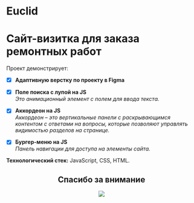 # Euclid

# Сайт-визитка для заказа ремонтных работ

Проект демонстрирует: 
- [x] **Адаптивную верстку по проекту в Figma**
- [x] **Поле поиска с лупой на JS**  
*Это анимационный элемент с полем для ввода текста.*
- [x] **Аккордеон на JS**  
*Аккордеон – это вертикальные панели с раскрывающимся контентом с ответами на вопросы, которые позволяют управлять видимостью разделов на странице.*
- [x] **Бургер-меню на JS**  
      *Панель навигации для доступа на элементы сайта.*    


**Технологический стек:** JavaScript, CSS, HTML. 
      
<div id="footer" align="center">
  <h2>Спасибо за внимание</h2>
<img src=https://media.giphy.com/media/v1.Y2lkPTc5MGI3NjExYTk4MTBsMmdxM3A0a2FncHhidHBrMXg2Y2wxOG9lbG11dGtqcTB4biZlcD12MV9pbnRlcm5hbF9naWZfYnlfaWQmY3Q9Zw/dxn6fRlTIShoeBr69N/giphy.gif />
  
</div>
